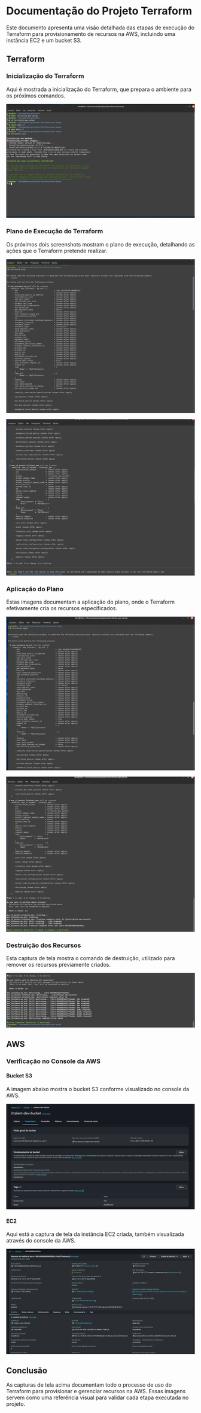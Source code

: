 # Documentação do Projeto Terraform

Este documento apresenta uma visão detalhada das etapas de execução do Terraform para provisionamento de recursos na AWS, incluindo uma instância EC2 e um bucket S3.

## Terraform

### Inicialização do Terraform

Aqui é mostrada a inicialização do Terraform, que prepara o ambiente para os próximos comandos.

![Inicialização do Terraform](terraform-init.png)

### Plano de Execução do Terraform

Os próximos dois screenshots mostram o plano de execução, detalhando as ações que o Terraform pretende realizar.

![Plano de Execução - Parte 1](terraform-plan-1.png)

![Plano de Execução - Parte 2](terraform-plan-2.png)

### Aplicação do Plano

Estas imagens documentam a aplicação do plano, onde o Terraform efetivamente cria os recursos especificados.

![Aplicação do Plano - Parte 1](terraform-apply-1.png)

![Aplicação do Plano - Parte 2](terraform-apply-2.png)

### Destruição dos Recursos

Esta captura de tela mostra o comando de destruição, utilizado para remover os recursos previamente criados.

![Destruição dos Recursos](terraform-destroy.png)

## AWS

### Verificação no Console da AWS

#### Bucket S3

A imagem abaixo mostra o bucket S3 conforme visualizado no console da AWS.

![Bucket S3](aws-buckets3.png)

#### EC2

Aqui está a captura de tela da instância EC2 criada, também visualizada através do console da AWS.

![Instância EC2](aws-ec2.png)

## Conclusão

As capturas de tela acima documentam todo o processo de uso do Terraform para provisionar e gerenciar recursos na AWS. Essas imagens servem como uma referência visual para validar cada etapa executada no projeto.
